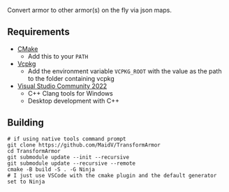 Convert armor to other armor(s) on the fly via json maps.

## Requirements
* [CMake](https://cmake.org/)
	* Add this to your `PATH`
* [Vcpkg](https://github.com/microsoft/vcpkg)
	* Add the environment variable `VCPKG_ROOT` with the value as the path to the folder containing vcpkg
* [Visual Studio Community 2022](https://visualstudio.microsoft.com/)
	* C++ Clang tools for Windows
	* Desktop development with C++

## Building
```
# if using native tools command prompt
git clone https://github.com/MaidV/TransformArmor
cd TransformArmor
git submodule update --init --recursive
git submodule update --recursive --remote
cmake -B build -S . -G Ninja
# I just use VSCode with the cmake plugin and the default generator set to Ninja
```
